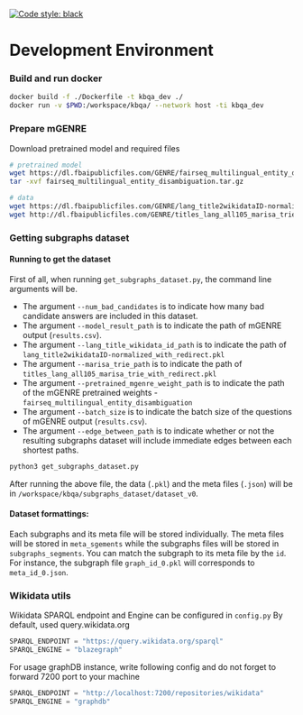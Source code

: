 [![Code style: black](https://img.shields.io/badge/code%20style-black-000000.svg)](https://github.com/psf/black)

# Development Environment

### Build and run docker
```bash
docker build -f ./Dockerfile -t kbqa_dev ./
docker run -v $PWD:/workspace/kbqa/ --network host -ti kbqa_dev
```

### Prepare mGENRE

Download pretrained model and required files
```bash
# pretrained model
wget https://dl.fbaipublicfiles.com/GENRE/fairseq_multilingual_entity_disambiguation.tar.gz
tar -xvf fairseq_multilingual_entity_disambiguation.tar.gz

# data
wget https://dl.fbaipublicfiles.com/GENRE/lang_title2wikidataID-normalized_with_redirect.pkl
wget http://dl.fbaipublicfiles.com/GENRE/titles_lang_all105_marisa_trie_with_redirect.pkl
```

### Getting subgraphs dataset

#### Running to get the dataset
First of all, when running `get_subgraphs_dataset.py`, the command line arguments will be. 
- The argument `--num_bad_candidates` is to indicate how many bad candidate answers are included in this dataset. 
- The argument `--model_result_path` is to indicate the path of mGENRE output (`results.csv`). 
- The argument `--lang_title_wikidata_id_path` is to indicate the path of `lang_title2wikidataID-normalized_with_redirect.pkl`
- The argument `--marisa_trie_path` is to indicate the path of `titles_lang_all105_marisa_trie_with_redirect.pkl`
- The argument `--pretrained_mgenre_weight_path` is to indicate the path of the mGENRE pretrained weights - `fairseq_multilingual_entity_disambiguation`
- The argument `--batch_size` is to indicate the batch size of the questions of mGENRE output (`results.csv`). 
- The argument `--edge_between_path` is to indicate whether or not the resulting subgraphs dataset will include immediate edges between each shortest paths. 

```bash
python3 get_subgraphs_dataset.py
```

After running the above file, the data (`.pkl`) and the meta files (`.json`) will be in `/workspace/kbqa/subgraphs_dataset/dataset_v0`.

#### Dataset formattings:

Each subgraphs and its meta file will be stored individually. The meta files will be stored in `meta_sgements` while the subgraphs files will be stored in `subgraphs_segments`. You can match the subgraph to its meta file by the `id`. For instance, the subgraph file `graph_id_0.pkl` will corresponds to `meta_id_0.json`. 


### Wikidata utils
Wikidata SPARQL endpoint and Engine can be configured in `config.py`
By default, used query.wikidata.org

```python
SPARQL_ENDPOINT = "https://query.wikidata.org/sparql"
SPARQL_ENGINE = "blazegraph"
```

For usage graphDB instance, write following config and do not forget to forward 7200 port to your machine  
```python
SPARQL_ENDPOINT = "http://localhost:7200/repositories/wikidata"
SPARQL_ENGINE = "graphdb"
```

